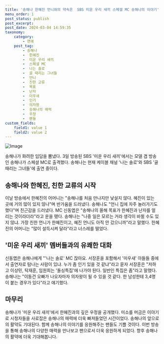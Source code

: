 ```yaml
---
title: '송해나 한혜진 언니와의 약속은  SBS 미운 우리 새끼 스페셜 MC 송해나의 이야기'
menu_order: 1
post_status: publish
post_excerpt: 
post_date: 2024-03-04 14:59:35
taxonomy:
    category:
        - 연예
    post_tag:
        - 송해나
        -  한혜진
        -  미운 우리 새끼
        -  스페셜 MC
        -  나는 솔로
        -  골 때리는 그녀들
        -  언니
        -  친한 교류
        -  목표
        -  난자
        -  미우새
        -  인기
        -  의자왕
        -  송해나의 매력
        -  우정
        -  팬들
custom_fields:
    field1: value 1
    field2: value 2
---
```


![Image](https://ssl.pstatic.net/mimgnews/image/312/2024/03/04/0000651667_001_20240304075001392.jpg?type=w540)

송해나가 화려한 임담을 뽐냈다. 3일 방송된 SBS '미운 우리 새끼'에서는 모델 겸 방송인 송해나가 스페셜 MC로 출격했다. 송해나는 현재 케이블 채널 '나는 솔로'와 SBS '골 때리는 그녀들'에 출연 중이다.
## 송해나와 한혜진, 친한 교류의 시작
이날 방송에서 한혜진의 어머니는 "송해나를 처음 만나지만 낯설지 않다. 혜진이 있는 곳에 거의 많이 있지 않나"며 반가움을 드러냈다. 송해나도 "언니 집에 자주 놀러가기도 했다"며 친근감을 드러냈다.
MC 신동엽은 "송해나의 올해 목표가 한혜진과 난자를 얼리는 것이라더라"라고 운을 뗐다. 송해나는 "나중 일은 모르는 거라 생각이 바뀔 수도 있지 않냐. 가장 친한 언니가 한혜진이고, 혜진 언니도 아직 안 갔으니까"라고 말했다. 한혜진의 어머니는 "많이 설득시켜 달라"라고 너스레를 떨었다.
## '미운 우리 새끼' 멤버들과의 유쾌한 대화
신동엽은 송해나에게 "'나는 솔로' MC 잖아요. 서장훈을 포함해서 '미우새' 아들들 중에서 출연자로 탐나는 사람이 있냐. 누가 좀 인기 있을 것 같냐"라고 묻자 서장훈은 "저하고 이상민, 탁재훈, 임원희는 '돌싱특집'에 나가야 된다. 일반인 특집은 좀"라고 말했다. 송해나는 "이동건 오빠가 나오자마자 의자왕이 될 수 있을 것 같다. 한 남성한테 3,4명이 붙는 경우가 있다"라고 얘기했다.
## 마무리
송해나가 '미운 우리 새끼'에서 한혜진과의 깊은 우정을 공개했다. 미소를 머금은 이야기로 시청자들을 사로잡은 송해나의 매력에 더욱 빠져들었던 시간이었다. 송해나의 앞으로의 활약도 기대된다. 함께 송해나의 이야기를 응원해주는 팬들도 기쁠 것이다. 이번 방송을 통해 송해나의 다양한 매력을 만나보고 팬으로서 더욱 응원하게 되었다. 향후 송해나의 활약에 더욱 기대해봅니다.
